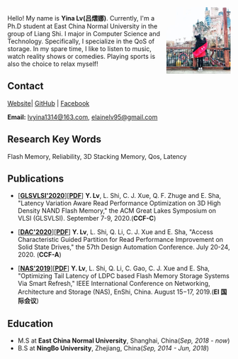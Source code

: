 <img style="float:right" src="./lyn.jpg" width = "145" height = " 150" alt="xxx" />

Hello! My name is **Yina Lv(吕熠娜)**. 
Currently, I'm a Ph.D student at East China Normal University in the group of Liang Shi.
I major in Computer Science and Technology. Specifically, I specialize in the QoS of storage. 
In my spare time, I like to listen to music, watch reality shows or comedies. Playing sports is also the choice to relax myself!


## Contact

[Website](https://www.elainelv.com)| [GitHub](https://github.com/elainelv/) | [Facebook](https://www.facebook.com/yina.lv.75)

**Email:** lvyina1314@163.com, elainelv95@gmail.com

## Research Key Words

Flash Memory, Reliability, 3D Stacking Memory, Qos, Latency

## Publications
- [**[GLSVLSI'2020](http://www.glsvlsi.org/)**][**[PDF]()**] **Y. Lv**, L. Shi, C. J. Xue, Q. F. Zhuge and E. Sha, "Latency Variation Aware Read Performance Optimization on 3D High Density NAND Flash Memory," the ACM Great Lakes Symposium on VLSI (GLSVLSI). September 7-9, 2020.(**CCF-C**)

- [**[DAC'2020](https://www.dac.com/)**][**[PDF]()**] **Y. Lv**, L. Shi, Q. Li, C. J. Xue and E. Sha, "Access Characteristic Guided Partition for Read Performance Improvement on Solid State Drives," the 57th Design Automation Conference. July 20-24, 2020. (**CCF-A**)

- [**[NAS'2019](http://www.nas-conference.org/NAS-2019/)**][**[PDF](https://ieeexplore.ieee.org/document/8834728)**] **Y. Lv**, L. Shi, Q. Li, C. Gao, C. J. Xue and E. Sha, "Optimizing Tail Latency of LDPC based Flash Memory Storage Systems Via Smart Refresh," IEEE International Conference on Networking, Architecture and Storage (NAS), EnShi, China. August 15−17, 2019.(**EI 国际会议**)

## Education
- M.S at **East China Normal University**, Shanghai, China(*Sep, 2018 - now*)
- B.S at **NingBo University**, Zhejiang, China(*Sep, 2014 - Jun, 2018*)




